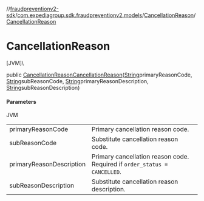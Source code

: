//[fraudpreventionv2-sdk](../../../index.md)/[com.expediagroup.sdk.fraudpreventionv2.models](../index.md)/[CancellationReason](index.md)/[CancellationReason](-cancellation-reason.md)

# CancellationReason

[JVM]\

public [CancellationReason](index.md)[CancellationReason](-cancellation-reason.md)([String](https://docs.oracle.com/javase/8/docs/api/java/lang/String.html)primaryReasonCode, [String](https://docs.oracle.com/javase/8/docs/api/java/lang/String.html)subReasonCode, [String](https://docs.oracle.com/javase/8/docs/api/java/lang/String.html)primaryReasonDescription, [String](https://docs.oracle.com/javase/8/docs/api/java/lang/String.html)subReasonDescription)

#### Parameters

JVM

| | |
|---|---|
| primaryReasonCode | Primary cancellation reason code. |
| subReasonCode | Substitute cancellation reason code. |
| primaryReasonDescription | Primary cancellation reason code. Required if `order_status = CANCELLED`. |
| subReasonDescription | Substitute cancellation reason description. |
